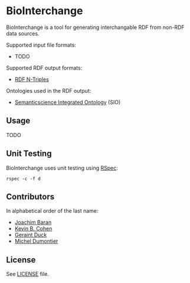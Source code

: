 BioInterchange
==============

BioInterchange is a tool for generating interchangable RDF from non-RDF data sources.

Supported input file formats:

* TODO

Supported RDF output formats:

* [RDF N-Triples](http://www.w3.org/TR/rdf-testcases/#ntriples)

Ontologies used in the RDF output:

* [Semanticscience Integrated Ontology](http://code.google.com/p/semanticscience/wiki/SIO) (SIO)

Usage
-----

TODO

Unit Testing
------------

BioInterchange uses unit testing using [RSpec](http://rspec.info):

    rspec -c -f d

Contributors
------------

In alphabetical order of the last name:

* [Joachim Baran](http://joachimbaran.wordpress.com)
* [Kevin B. Cohen](http://compbio.ucdenver.edu/Hunter_lab/Cohen/index.shtml)
* [Geraint Duck](http://www.cs.man.ac.uk/~duckg)
* [Michel Dumontier](http://dumontierlab.com)

License
-------

See [LICENSE](https://raw.github.com/BioInterchange/BioInterchange/master/LICENSE) file.

